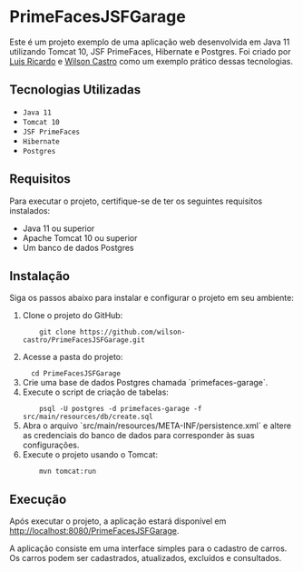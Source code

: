 

<h1>PrimeFacesJSFGarage</h1>

<p>
    Este é um projeto exemplo de uma aplicação web desenvolvida em Java 11 utilizando Tomcat 10, JSF PrimeFaces, Hibernate e Postgres. Foi criado por <a href="https://github.com/Luisricardo2825">Luis Ricardo</a> e <a href="https://github.com/wilson-castro">Wilson Castro</a> como um exemplo prático dessas tecnologias.
</p>

<h2>Tecnologias Utilizadas</h2>

<ul>
    <li><code>Java 11</code></li>
    <li><code>Tomcat 10</code></li>
    <li><code>JSF PrimeFaces</code></li>
    <li><code>Hibernate</code></li>
    <li><code>Postgres</code></li>
</ul>

<h2>Requisitos</h2>

<p>
    Para executar o projeto, certifique-se de ter os seguintes requisitos instalados:
</p>

<ul>
    <li>Java 11 ou superior</li>
    <li>Apache Tomcat 10 ou superior</li>
    <li>Um banco de dados Postgres</li>
</ul>

<h2>Instalação</h2>

<p>
    Siga os passos abaixo para instalar e configurar o projeto em seu ambiente:
</p>

<ol>
<li>Clone o projeto do GitHub:</li>

  <code>
    git clone https://github.com/wilson-castro/PrimeFacesJSFGarage.git
  </code>

<li>Acesse a pasta do projeto:</li>

<code>
  cd PrimeFacesJSFGarage
</code>

  <li>Crie uma base de dados Postgres chamada `primefaces-garage`.</li>

  <li>Execute o script de criação de tabelas:</li>

<code>
    psql -U postgres -d primefaces-garage -f src/main/resources/db/create.sql
</code>

  <li>Abra o arquivo `src/main/resources/META-INF/persistence.xml` e altere as credenciais do banco de dados para corresponder às suas configurações.</li>

  <li>Execute o projeto usando o Tomcat:</li>

<code>
    mvn tomcat:run
</code>

</ol>

<h2>Execução</h2>

<p>
    Após executar o projeto, a aplicação estará disponível em <a href="http://localhost:8080/PrimeFacesJSFGarage">http://localhost:8080/PrimeFacesJSFGarage</a>.
</p>

<p>
    A aplicação consiste em uma interface simples para o cadastro de carros. Os carros podem ser cadastrados, atualizados, excluídos e consultados.
</p>
